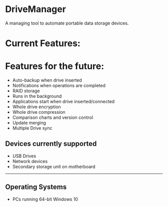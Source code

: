 # DriveManager

A managing tool to automate portable data storage devices.

# Current Features:


# Features for the future:

- Auto-backup when drive inserted
- Notifications when operations are completed
- RAID storage
- Runs in the background
- Applications start when drive inserted/connected
- Whole drive encryption
- Whole drive compression
- Comparison charts and version control
- Update merging
- Multiple Drive sync


## Devices currently supported

- USB Drives
- Network devices
- Secondary storage unit on motherboard

---

## Operating Systems

- PCs running 64-bit Windows 10
